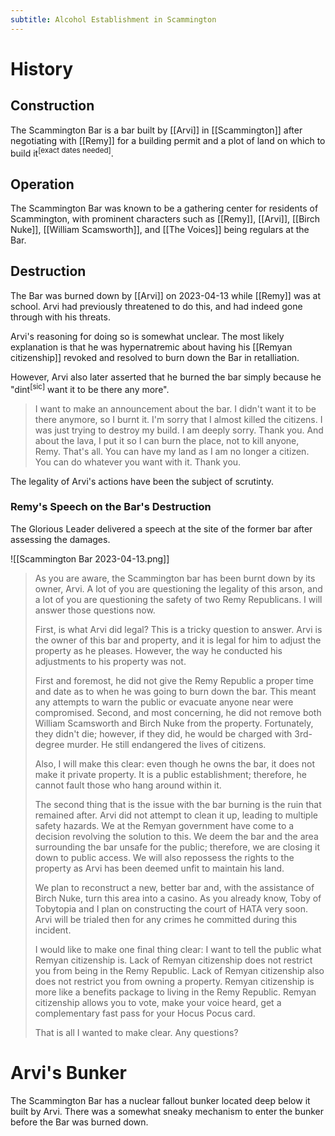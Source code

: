 ```yaml
---
subtitle: Alcohol Establishment in Scammington
---
```


# History

## Construction
The Scammington Bar is a bar built by [[Arvi]] in [[Scammington]] after negotiating with [[Remy]] for a building permit and a plot of land on which to build it<sup>[exact dates needed]</sup>.

## Operation
The Scammington Bar was known to be a gathering center for residents of Scammington, with prominent characters such as [[Remy]], [[Arvi]], [[Birch Nuke]], [[William Scamsworth]], and [[The Voices]] being regulars at the Bar.

## Destruction
The Bar was burned down by [[Arvi]] on 2023-04-13 while [[Remy]] was at school. Arvi had previously threatened to do this, and had indeed gone through with his threats.

Arvi's reasoning for doing so is somewhat unclear. The most likely explanation is that he was hypernatremic about having his [[Remyan citizenship]] revoked and resolved to burn down the Bar in retalliation.

However, Arvi also later asserted that he burned the bar simply because he "dint<sup>[sic]</sup> want it to be there any more".

> I want to make an announcement about the bar. I didn't want it to be there anymore, so I burnt it. I'm sorry that I almost killed the citizens. I was just trying to destroy my build. I am deeply sorry. Thank you. And about the lava, I put it so I can burn the place, not to kill anyone, Remy. That's all. You can have my land as I am no longer a citizen. You can do whatever you want with it. Thank you.


The legality of Arvi's actions have been the subject of scrutinty.

### Remy's Speech on the Bar's Destruction
The Glorious Leader delivered a speech at the site of the former bar after assessing the damages.

![[Scammington Bar 2023-04-13.png]]

> As you are aware, the Scammington bar has been burnt down by its owner, Arvi. A lot of you are questioning the legality of this arson, and a lot of you are questioning the safety of two Remy Republicans. I will answer those questions now.
> 
> First, is what Arvi did legal? This is a tricky question to answer. Arvi is the owner of this bar and property, and it is legal for him to adjust the property as he pleases. However, the way he conducted his adjustments to his property was not.
> 
> First and foremost, he did not give the Remy Republic a proper time and date as to when he was going to burn down the bar. This meant any attempts to warn the public or evacuate anyone near were compromised. Second, and most concerning, he did not remove both William Scamsworth and Birch Nuke from the property. Fortunately, they didn't die; however, if they did, he would be charged with 3rd-degree murder. He still endangered the lives of citizens.
> 
> Also, I will make this clear: even though he owns the bar, it does not make it private property. It is a public establishment; therefore, he cannot fault those who hang around within it.
> 
> The second thing that is the issue with the bar burning is the ruin that remained after. Arvi did not attempt to clean it up, leading to multiple safety hazards. We at the Remyan government have come to a decision revolving the solution to this. We deem the bar and the area surrounding the bar unsafe for the public; therefore, we are closing it down to public access. We will also repossess the rights to the property as Arvi has been deemed unfit to maintain his land.
> 
> We plan to reconstruct a new, better bar and, with the assistance of Birch Nuke, turn this area into a casino. As you already know, Toby of Tobytopia and I plan on constructing the court of HATA very soon. Arvi will be trialed then for any crimes he committed during this incident.
> 
> I would like to make one final thing clear: I want to tell the public what Remyan citizenship is. Lack of Remyan citizenship does not restrict you from being in the Remy Republic. Lack of Remyan citizenship also does not restrict you from owning a property. Remyan citizenship is more like a benefits package to living in the Remy Republic. Remyan citizenship allows you to vote, make your voice heard, get a complementary fast pass for your Hocus Pocus card.
> 
> That is all I wanted to make clear. Any questions?

# Arvi's Bunker
The Scammington Bar has a nuclear fallout bunker located deep below it built by Arvi. There was a somewhat sneaky mechanism to enter the bunker before the Bar was burned down.
